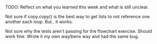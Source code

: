 TODO: Reflect on what you learned this week and what is still unclear.

Not sure if copy.copy() is the best way to get lists to not reference one another each loop. But.. it works.

Not sure why the tests aren't passing for the flowchart exercise. Should work fine. Wrote it my own way/bens way and had the same bug.